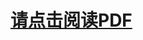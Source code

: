 <html lang="en">
<head>
	<meta charset="UTF-8">
	<meta name="viewport" content="width=devicewidth,initial-scale=1.0">
	<title> PDF Document</title>
</head>
<body>
	<h1>
		<object data="https://acrobat.adobe.com/link/review?uri=urn:aaid:scds:US:2e54a3ff-04a4-48ad-be23-1914f8569c00" type="application/https" id="review" width="100%" height="100%">
			<a href="https://acrobat.adobe.com/link/review?uri=urn:aaid:scds:US:2e54a3ff-04a4-48ad-be23-1914f8569c00">请点击阅读PDF</a>
		</object>
	</h1>
</body>
</html>